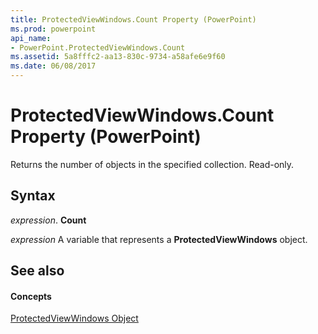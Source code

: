 ```yaml
---
title: ProtectedViewWindows.Count Property (PowerPoint)
ms.prod: powerpoint
api_name:
- PowerPoint.ProtectedViewWindows.Count
ms.assetid: 5a8fffc2-aa13-830c-9734-a58afe6e9f60
ms.date: 06/08/2017
---
```



# ProtectedViewWindows.Count Property (PowerPoint)

Returns the number of objects in the specified collection. Read-only.


## Syntax

 _expression_. **Count**

 _expression_ A variable that represents a **ProtectedViewWindows** object.


## See also


#### Concepts


[ProtectedViewWindows Object](PowerPoint.ProtectedViewWindows.md)

